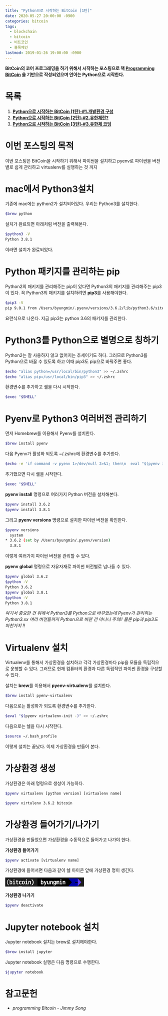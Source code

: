 ```yaml
---
title: "Python으로 시작하는 BitCoin [1탄]"
date: 2020-05-27 20:00:00 -0900
categories: bitcoin
tags: 
  - blockchain
  - bitcoin
  - 비트코인
  - 블록체인
lastmod: 2019-01-26 19:00:00 -0900
---
```


**BitCoin의 코어 프로그래밍을 하기 위해서 시작하는 포스팅으로 책 [Programming BitCoin](https://book.naver.com/bookdb/book_detail.nhn?bid=16242884) 을 기반으로 작성되었으며 언어는 Python으로 시작한다.**  
  
# 목록

1. [**Python으로 시작하는 BitCoin [1탄]-#1.개발환경 구성**](https://lbm93.github.io/bitcoin/blockchain-python으로시작하는bitcoin1/)
2. [**Python으로 시작하는 BitCoin [2탄]-#2.유한체란?**](https://lbm93.github.io/bitcoin/blockchain-python으로시작하는bitcoin2/)
3. [**Python으로 시작하는 BitCoin [3탄]-#3.유한체 코딩**](https://lbm93.github.io/bitcoin/blockchain-python으로시작하는bitcoin3/)

  
# 이번 포스팅의 목적  

이번 포스팅은 BitCoin을 시작하기 위해서 파이썬을 설치하고 pyenv로 파이썬을 버전별로 쉽게 관리하고 virtualenv를 실행하는 것 까지 
  
  
# mac에서 Python3설치  

기존에 mac에는 python2가 설치되어있다. 우리는 Python3를 설치한다.

```bash
$brew python
```

설치가 완료되면 아래처럼 버전을 출력해본다.

```bash
$python3 -V
Python 3.8.1
```

이러면 설치가 완료되었다.

# Python 패키지를 관리하는 pip  

Python2의 패키지를 관리해주는 pip이 있다면 Python3의 패키지를 관리해주는 pip3이 있다. 꼭 Python3의 패키지를 설치하려면 **pip3**를 사용해야한다.

```bash
$pip3 -V
pip 9.0.1 from /Users/byungmin/.pyenv/versions/3.6.2/lib/python3.6/site-packages (python 3.6)
```

요런식으로 나온다. 지금 pip3는 python 3.6의 패키지를 관리한다.  

# Python3를 Python으로 별명으로 칭하기  

Python2는 잘 사용하지 않고 없어지는 추세이기도 하다. 그러므로 Python3를 Python으로 바꿀 수 있도록 하고 이때 pip3도 pip으로 바꿔주면 좋다.

```bash
$echo "alias python=/usr/local/bin/python3" >> ~/.zshrc
$echo "alias pip=/usr/local/bin/pip3" >> ~/.zshrc
```

환경변수를 추가하고 쉘을 다시 시작한다.

```bash
$exec "$SHELL"
```

# Pyenv로 Python3 여러버전 관리하기  

먼저 Homebrew를 이용해서 Pyenv를 설치한다.

```bash
$brew install pyenv
```

다음 Pyenv가 활성화 되도록 ~/.zshrc에 환경변수를 추가한다.  

```bash
$echo -e 'if command -v pyenv 1>/dev/null 2>&1; then\n  eval "$(pyenv init -)"\nfi' >> ~/.bash_profile
```

추가했으면 다시 쉘을 시작한다.  

```bash
$exec "$SHELL"
```
  
**pyenv install** 명령으로 여러가지 Python 버전을 설치해본다.  

```bash
$pyenv install 3.6.2
$pyenv install 3.8.1
```
  
그리고 **pyenv versions** 명령으로 설치한 파이썬 버전을 확인한다.

```bash
$pyenv versions
  system
* 3.6.2 (set by /Users/byungmin/.pyenv/version)
  3.8.1
```

이렇게 여러가지 파이썬 버전을 관리할 수 있다.  

**pyenv global** 명령으로 자유자재로 파이썬 버전별로 넘나들 수 있다.  

```bash
$pyenv global 3.6.2
$python -V
Python 3.6.2
$pyenv global 3.8.1
$python -V
Python 3.8.1
```

*여기서 중요한 건 위에서 Python3를 Python으로 바꾸었는데 Pyenv가 관리하는 Python3.xx 여러 버전들까지 Python으로 바뀐 건 아니니 주의!! 물론 pip과 pip3도 마찬가지 !!*

# Virtualenv 설치
Virtualenv를 통해서 가상환경을 설치하고 각각 가상환경마다 pip을 모듈을 독립적으로 운행할 수 있다. 그러므로 현재 컴퓨터의 환경과 다른 독립적인 파이썬 환경을 구성할 수 있다.  

설치는 **brew**를 이용해서 **pyenv-virtualenv**를 설치한다.

```bash
$brew install pyenv-virtualenv
```

다음으로는 활성화가 되도록 환경변수를 추가한다.  

```bash
$eval "$(pyenv virtualenv-init -)" >> ~/.zshrc
```

다음으로는 쉘을 다시 시작한다.  

```bash
$source ~/.bash_profile
```
이렇게 설치는 끝났다. 이제 가상환경을 만들어 본다.  

# 가상환경 생성

가상환경은 아래 명령으로 생성이 가능하다.

```bash
$pyenv virtualenv [python version] [virtualenv name] 
```
```bash
$pyenv virtulenv 3.6.2 bitcoin
```

# 가상환경 들어가기/나가기

가상환경을 만들었으면 가상환경을 수동적으로 들어가고 나가야 한다.  

**가상환경 들어가기**  
```bash
$pyenv activate [virtualenv name]
```

가상환경에 들어서면 다음과 같이 쉘 아이콘 앞에 가상환경 명이 생긴다.  

![그림](/assets/images/img/blockchain-bitcoin/가상환경진입.png)
  
**가상환경 나가기**
```bash
$pyenv deactivate
```

# Jupyter notebook 설치

Jupyter notebook 설치는 brew로 설치해야한다.  

```bash
$brew install jupyter
```

Jupyter notebook 실행은 다음 명령으로 수행한다.  

```bash
$jupyter notebook
```
  
  

# 참고문헌  
- *programming Bitcoin - Jimmy Song*



